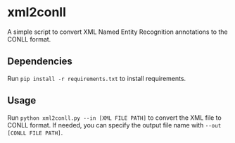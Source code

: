 # xml2conll

A simple script to convert XML Named Entity Recognition annotations to the CONLL format.

## Dependencies

Run `pip install -r requirements.txt` to install requirements.

## Usage

Run `python xml2conll.py --in [XML FILE PATH]` to convert the XML file to CONLL format.
If needed, you can specify the output file name with `--out [CONLL FILE PATH]`.
